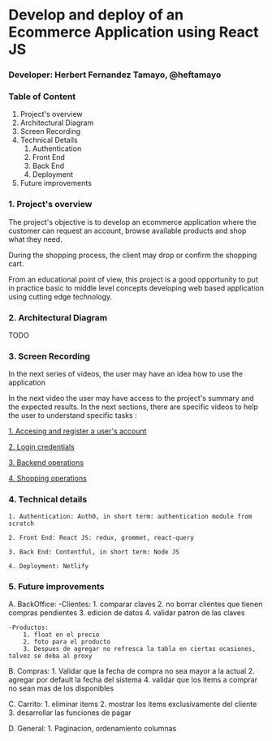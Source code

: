 # Develop and deploy of an Ecommerce Application using React JS
### Developer: Herbert Fernandez Tamayo, @heftamayo

### Table of Content
1. Project's overview
2. Architectural Diagram
3. Screen Recording
4. Technical Details
    1. Authentication
    2. Front End
    3. Back End
    4. Deployment
5. Future improvements

### 1. Project's overview
The project's objective is to develop an ecommerce application where the customer can request an account, browse available products and shop what they need.

During the shopping process, the client may drop or confirm the shopping cart.

From an educational point of view, this project is a good opportunity to put in practice basic to middle level concepts developing web based application using cutting edge technology.

### 2. Architectural Diagram
TODO

### 3. Screen Recording
In the next series of videos, the user may have an idea how to use the application

In the next video the user may have access to the project's summary and the expected results. In the next sections, there are specific videos to help the user to understand specific tasks :

[1. Accesing and register a user's account](https://youtu.be/DFAr6zs6nro)

[2. Login credentials](https://youtu.be/DFAr6zs6nro)

[3. Backend operations](https://youtu.be/DFAr6zs6nro)

[4. Shopping operations](https://youtu.be/DFAr6zs6nro)


### 4. Technical details
    1. Authentication: Auth0, in short term: authentication module from scratch

    2. Front End: React JS: redux, grommet, react-query

    3. Back End: Contentful, in short term: Node JS

    4. Deployment: Netlify


### 5. Future improvements
    
A. BackOffice: 
    -Clientes:
        1. comparar claves
        2. no borrar clientes que tienen compras pendientes
        3. edicion de datos
        4. validar patron de las claves

    -Productos:
        1. float en el precio
        2. foto para el producto
        3. Despues de agregar no refresca la tabla en ciertas ocasiones, talvez se deba al proxy

B. Compras:
        1. Validar que la fecha de compra no sea mayor a la actual
        2.  agregar por default la fecha del sistema
        4. validar que los items a comprar no sean mas de los disponibles

C. Carrito:
        1. eliminar items
        2. mostrar los items exclusivamente del cliente
        3. desarrollar las funciones de pagar

D. General:
        1. Paginacion, ordenamiento columnas
    
    
